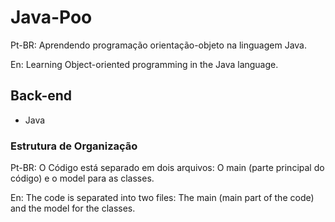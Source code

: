 # Java-Poo
Pt-BR: Aprendendo programação orientação-objeto na linguagem Java.

En: Learning Object-oriented programming in the Java language.

## Back-end
- Java

### Estrutura de Organização
Pt-BR: O Código está separado em dois arquivos: O main (parte principal do código) e o model para as classes.

En: The code is separated into two files: The main (main part of the code) and the model for the classes.
